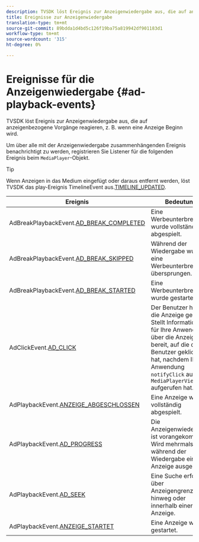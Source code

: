 ```yaml
---
description: TVSDK löst Ereignis zur Anzeigenwiedergabe aus, die auf anzeigenbezogene Vorgänge reagieren, z. B. wenn eine Anzeige Beginn wird.
title: Ereignisse zur Anzeigenwiedergabe
translation-type: tm+mt
source-git-commit: 89bdda1d4bd5c126f19ba75a819942df901183d1
workflow-type: tm+mt
source-wordcount: '315'
ht-degree: 0%

---
```



# Ereignisse für die Anzeigenwiedergabe {#ad-playback-events}

TVSDK löst Ereignis zur Anzeigenwiedergabe aus, die auf anzeigenbezogene Vorgänge reagieren, z. B. wenn eine Anzeige Beginn wird.

Um über alle mit der Anzeigenwiedergabe zusammenhängenden Ereignis benachrichtigt zu werden, registrieren Sie Listener für die folgenden Ereignis beim `MediaPlayer`-Objekt.

>[!TIP]
>
>Wenn Anzeigen in das Medium eingefügt oder daraus entfernt werden, löst TVSDK das play-Ereignis TimelineEvent aus.[TIMELINE_UPDATED](https://help.adobe.com/en_US/primetime/api/psdk/asdoc-dhls_1.4/com/adobe/mediacore/events/TimelineEvent.html#TIMELINE_UPDATED).

| Ereignis | Bedeutung |
|---|---|
| AdBreakPlaybackEvent.[AD_BREAK_COMPLETED](https://help.adobe.com/en_US/primetime/api/psdk/asdoc-dhls_1.4/com/adobe/mediacore/events/AdBreakPlaybackEvent.html#AD_BREAK_COMPLETED) | Eine Werbeunterbrechung wurde vollständig abgespielt. |
| AdBreakPlaybackEvent.[AD_BREAK_SKIPPED](https://help.adobe.com/en_US/primetime/api/psdk/asdoc-dhls_1.4/com/adobe/mediacore/events/AdBreakPlaybackEvent.html#AD_BREAK_SKIPPED) | Während der Wiedergabe wurde eine Werbeunterbrechung übersprungen. |
| AdBreakPlaybackEvent.[AD_BREAK_STARTED](https://help.adobe.com/en_US/primetime/api/psdk/asdoc-dhls_1.4/com/adobe/mediacore/events/AdBreakPlaybackEvent.html#AD_BREAK_STARTED) | Eine Werbeunterbrechung wurde gestartet. |
| AdClickEvent.[AD_CLICK](https://help.adobe.com/en_US/primetime/api/psdk/asdoc-dhls_1.4/com/adobe/mediacore/events/AdClickEvent.html#AD_CLICK) | Der Benutzer hat auf die Anzeige geklickt. Stellt Informationen für Ihre Anwendung über die Anzeige bereit, auf die der Benutzer geklickt hat, nachdem Ihre Anwendung `notifyClick` auf `MediaPlayerView` aufgerufen hat. |
| AdPlaybackEvent.[ANZEIGE_ABGESCHLOSSEN](https://help.adobe.com/en_US/primetime/api/psdk/asdoc-dhls_1.4/com/adobe/mediacore/events/AdPlaybackEvent.html#AD_COMPLETED) | Eine Anzeige wurde vollständig abgespielt. |
| AdPlaybackEvent.[AD_PROGRESS](https://help.adobe.com/en_US/primetime/api/psdk/asdoc-dhls_1.4/com/adobe/mediacore/events/AdPlaybackEvent.html#AD_PROGRESS) | Die Anzeigenwiedergabe ist vorangekommen. Wird mehrmals während der Wiedergabe einer Anzeige ausgelöst. |
| AdPlaybackEvent.[AD_SEEK](https://help.adobe.com/en_US/primetime/api/psdk/asdoc-dhls_1.4/com/adobe/mediacore/events/AdPlaybackEvent.html#AD_STARTED) | Eine Suche erfolgte über Anzeigengrenzen hinweg oder innerhalb einer Anzeige. |
| AdPlaybackEvent.[ANZEIGE_STARTET](https://help.adobe.com/en_US/primetime/api/psdk/asdoc-dhls_1.4/com/adobe/mediacore/events/AdPlaybackEvent.html#AD_STARTED) | Eine Anzeige wurde gestartet. |